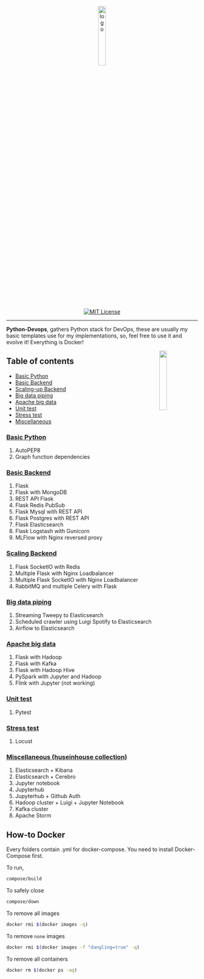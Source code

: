 <p align="center">
    <a href="#readme">
        <img alt="logo" width="20%" src="https://cdn.freebiesupply.com/logos/large/2x/docker-logo-png-transparent.png">
    </a>
</p>
<p align="center">
  <a href="https://github.com/huseinzol05/Python-DevOps/blob/master/LICENSE"><img alt="MIT License" src="https://img.shields.io/badge/License-MIT-yellow.svg"></a>
</p>

---

**Python-Devops**, gathers Python stack for DevOps, these are usually my basic templates use for my implementations, so, feel free to use it and evolve it! Everything is Docker!

<img src="" align="right" width="20%">

## Table of contents
  * [Basic Python](https://github.com/huseinzol05/Python-DevOps#basic-python)
  * [Basic Backend](https://github.com/huseinzol05/Python-DevOps#basic-backend)
  * [Scaling-up Backend](https://github.com/huseinzol05/Python-DevOps#scaling-backend)
  * [Big data piping](https://github.com/huseinzol05/Python-DevOps#big-data-piping)
  * [Apache big data](https://github.com/huseinzol05/Python-DevOps#apache-big-data)
  * [Unit test](https://github.com/huseinzol05/Python-DevOps#unit-test)
  * [Stress test](https://github.com/huseinzol05/Python-DevOps#stress-test)
  * [Miscellaneous](https://github.com/huseinzol05/NLP-Models-Tensorflow#Miscellaneous)

### [Basic Python](basic)

1. AutoPEP8
2. Graph function dependencies

### [Basic Backend](basic-backend)

1. Flask
2. Flask with MongoDB
3. REST API Flask
4. Flask Redis PubSub
5. Flask Mysql with REST API
6. Flask Postgres with REST API
7. Flask Elasticsearch
8. Flask Logstash with Gunicorn
9. MLFlow with Nginx reversed proxy

### [Scaling Backend](scaling-backend)

1. Flask SocketIO with Redis
2. Multiple Flask with Nginx Loadbalancer
3. Multiple Flask SocketIO with Nginx Loadbalancer
4. RabbitMQ and multiple Celery with Flask

### [Big data piping](piping)

1. Streaming Tweepy to Elasticsearch
2. Scheduled crawler using Luigi Spotify to Elasticsearch
3. Airflow to Elasticsearch

### [Apache big data](apache-bigdata)

1. Flask with Hadoop
2. Flask with Kafka
3. Flask with Hadoop Hive
4. PySpark with Jupyter and Hadoop
5. Flink with Jupyter (not working)

### [Unit test](unit-test)

1. Pytest

### [Stress test](stresstest)

1. Locust

### [Miscellaneous (huseinhouse collection)](misc)

1. Elasticsearch + Kibana
2. Elasticsearch + Cerebro
3. Jupyter notebook
4. Jupyterhub
5. Jupyterhub + Github Auth
5. Hadoop cluster + Luigi + Jupyter Notebook
6. Kafka cluster
7. Apache Storm

## How-to Docker
Every folders contain .yml for docker-compose. You need to install Docker-Compose first.

To run,
```bash
compose/build
```

To safely close
```bash
compose/down
```

To remove all images
```bash
docker rmi $(docker images -q)
```

To remove `none` images
```bash
docker rmi $(docker images -f "dangling=true" -q)
```

To remove all containers
```bash
docker rm $(docker ps -aq)
```
